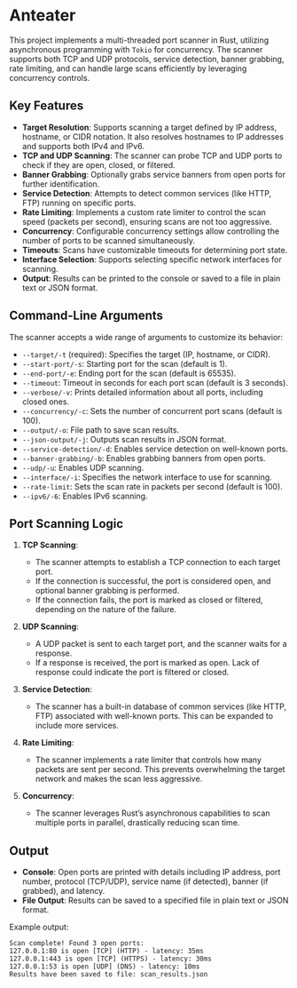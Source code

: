 # Anteater



This project implements a multi-threaded port scanner in Rust, utilizing asynchronous programming with `Tokio` for concurrency. The scanner supports both TCP and UDP protocols, service detection, banner grabbing, rate limiting, and can handle large scans efficiently by leveraging concurrency controls.

## Key Features

- **Target Resolution**: Supports scanning a target defined by IP address, hostname, or CIDR notation. It also resolves hostnames to IP addresses and supports both IPv4 and IPv6.
- **TCP and UDP Scanning**: The scanner can probe TCP and UDP ports to check if they are open, closed, or filtered. 
- **Banner Grabbing**: Optionally grabs service banners from open ports for further identification.
- **Service Detection**: Attempts to detect common services (like HTTP, FTP) running on specific ports.
- **Rate Limiting**: Implements a custom rate limiter to control the scan speed (packets per second), ensuring scans are not too aggressive.
- **Concurrency**: Configurable concurrency settings allow controlling the number of ports to be scanned simultaneously.
- **Timeouts**: Scans have customizable timeouts for determining port state.
- **Interface Selection**: Supports selecting specific network interfaces for scanning.
- **Output**: Results can be printed to the console or saved to a file in plain text or JSON format.

## Command-Line Arguments

The scanner accepts a wide range of arguments to customize its behavior:

- `--target/-t` (required): Specifies the target (IP, hostname, or CIDR).
- `--start-port/-s`: Starting port for the scan (default is 1).
- `--end-port/-e`: Ending port for the scan (default is 65535).
- `--timeout`: Timeout in seconds for each port scan (default is 3 seconds).
- `--verbose/-v`: Prints detailed information about all ports, including closed ones.
- `--concurrency/-c`: Sets the number of concurrent port scans (default is 100).
- `--output/-o`: File path to save scan results.
- `--json-output/-j`: Outputs scan results in JSON format.
- `--service-detection/-d`: Enables service detection on well-known ports.
- `--banner-grabbing/-b`: Enables grabbing banners from open ports.
- `--udp/-u`: Enables UDP scanning.
- `--interface/-i`: Specifies the network interface to use for scanning.
- `--rate-limit`: Sets the scan rate in packets per second (default is 100).
- `--ipv6/-6`: Enables IPv6 scanning.

## Port Scanning Logic

1. **TCP Scanning**: 
   - The scanner attempts to establish a TCP connection to each target port.
   - If the connection is successful, the port is considered open, and optional banner grabbing is performed.
   - If the connection fails, the port is marked as closed or filtered, depending on the nature of the failure.

2. **UDP Scanning**:
   - A UDP packet is sent to each target port, and the scanner waits for a response.
   - If a response is received, the port is marked as open. Lack of response could indicate the port is filtered or closed.

3. **Service Detection**:
   - The scanner has a built-in database of common services (like HTTP, FTP) associated with well-known ports. This can be expanded to include more services.

4. **Rate Limiting**:
   - The scanner implements a rate limiter that controls how many packets are sent per second. This prevents overwhelming the target network and makes the scan less aggressive.

5. **Concurrency**:
   - The scanner leverages Rust’s asynchronous capabilities to scan multiple ports in parallel, drastically reducing scan time.

## Output

- **Console**: Open ports are printed with details including IP address, port number, protocol (TCP/UDP), service name (if detected), banner (if grabbed), and latency.
- **File Output**: Results can be saved to a specified file in plain text or JSON format.

Example output:

```text
Scan complete! Found 3 open ports:
127.0.0.1:80 is open [TCP] (HTTP) - latency: 35ms
127.0.0.1:443 is open [TCP] (HTTPS) - latency: 30ms
127.0.0.1:53 is open [UDP] (DNS) - latency: 10ms
Results have been saved to file: scan_results.json
